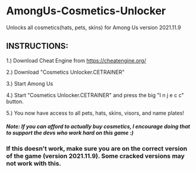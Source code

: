 # AmongUs-Cosmetics-Unlocker

Unlocks all cosmetics(hats, pets, skins) for Among Us version 2021.11.9 

## INSTRUCTIONS: 

1.) Download Cheat Engine from https://cheatengine.org/

2.) Download "Cosmetics Unlocker.CETRAINER" 

3.) Start Among Us 

4.) Start "Cosmetics Unlocker.CETRAINER" and press the big "I n j e c c" button. 

5.) You now have access to all pets, hats, skins, visors, and name plates! 

##### Note: If you can afford to actually buy cosmetics, I encourage doing that to support the devs who work hard on this game :) 

### If this doesn't work, make sure you are on the correct version of the game (version 2021.11.9). Some cracked versions may not work with this. 
